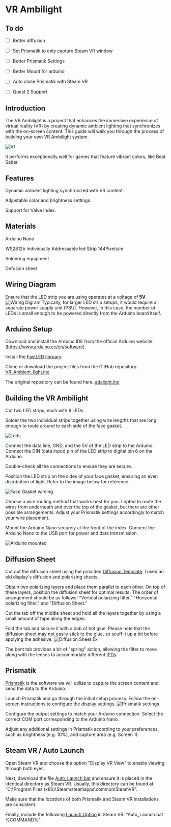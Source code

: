 # VR Ambilight


## To do

- [ ] Better diffusion

- [ ] Set Prismatik to only capture Steam VR window

- [ ] Better Prismatik Settings

- [ ] Better Mount for arduino

- [ ] Auto close Prismatik with Steam VR

- [ ] Quest 2 Support


## Introduction

The VR Ambilight is a project that enhances the immersive experience of virtual reality (VR) by creating dynamic ambient lighting that synchronizes with the on-screen content. This guide will walk you through the process of building your own VR Ambilight system.

![V1](https://github.com/Statonwest/VR_Ambilight/blob/902ad8909392518a5abd3fa233c36712d24bf2b6/Photos/V1.gif)

It performs exceptionally well for games that feature vibrant colors, like Beat Saber.

## Features

Dynamic ambient lighting synchronized with VR content.

Adjustable color and brightness settings.

Support for Valve Index.


## Materials

Arduino Nano

WS2812b Individually Addressable led Strip 144Pixels/m

Soldering equipment

Defusion sheet


## Wiring Diagram

Ensure that the LED strip you are using operates at a voltage of **5V**.
![Wiring Digram](https://github.com/Statonwest/VR_Ambilight/blob/e8cd4434b4d7c3b75dffecd37ce002222edb5176/Photos/Wiring%20Digram.jpg)
Typically, for larger LED strip setups, it would require a separate power supply unit (PSU). However, in this case, the number of LEDs is small enough to be powered directly from the Arduino board itself.


## Arduino Setup

Download and install the Arduino IDE from the official Arduino website (https://www.arduino.cc/en/software).

Install the [FastLED libruary](https://github.com/FastLED/FastLED/releases).

Clone or download the project files from the GitHub repository:
[VR_Ambient_light.ino](https://github.com/Statonwest/VR_Ambilight/blob/4264298c710a5be8f2513a294410e2fc3ae0b779/VR_Ambient_light.ino)

The original repository can be found here.
[adalight.ino](https://github.com/hyperion-project/hyperion.ng/blob/master/assets/firmware/arduino/adalight/adalight.ino)


## Building the VR Ambilight

Cut two LED strips, each with 9 LEDs.

Solder the two individual strips together using wire lengths that are long enough to route around to each side of the face gasket.

![Leds](https://github.com/Statonwest/VR_Ambilight/blob/e8cd4434b4d7c3b75dffecd37ce002222edb5176/Photos/LEDs.jpg)

Connect the data line, GND, and the 5V of the LED strip to the Arduino. Connect the DIN (data input) pin of the LED strip to digital pin 6 on the Arduino.

Double-check all the connections to ensure they are secure.

Position the LED strip on the sides of your face gasket, ensuring an even distribution of light. Refer to the image below for reference:

![Face Gasket wireing](https://github.com/Statonwest/VR_Ambilight/blob/4c1be2d51b12fa2441cf016311f411c63fe154cb/Photos/Face%20Gasket%20with%20LEDs.jpg)

Choose a wire routing method that works best for you. I opted to route the wires from underneath and over the top of the gasket, but there are other possible arrangements. Adjust your Prismatik settings accordingly to match your wire placement. 

Mount the Arduino Nano securely at the front of the index. Connect the Arduino Nano to the USB port for power and data transmission.

![Arduino mounted](https://github.com/Statonwest/VR_Ambilight/blob/a482895b87d1890fa9621ab019c8c148d78b8f43/Photos/Arduino%20Mounted.jpg)


## Diffusion Sheet

Cut out the diffusion sheet using the provided [Diffusion Template](https://github.com/Statonwest/VR_Ambilight/blob/3fd8a4334da56437a4c84d81b834a9e21e1f1194/Diffusion%20sheet%20template.png). I used an old display's diffusion and polarizing sheets.

Obtain two polarizing layers and place them parallel to each other. On top of these layers, position the diffusion sheet for optimal results. The order of arrangement should be as follows: "Vertical polarizing filter," "Horizontal polarizing filter," and "Diffusion Sheet."

Cut the tab off the middle sheet and hold all the layers together by using a small amount of tape along the edges.

Fold the tab and secure it with a dab of hot glue. Please note that the diffusion sheet may not easily stick to the glue, so scuff it up a bit before applying the adhesive.
![Diffusion Sheet Ex](https://github.com/Statonwest/VR_Ambilight/blob/fae2cbfcd293879b9292f5b8e32a33429b3695bb/Photos/Diffusion%20Sheet%20applied.jpg)

The bent tab provides a bit of "spring" action, allowing the filter to move along with the lenses to accommodate different [IPDs](https://en.wikipedia.org/wiki/Pupillary_distance)


## Prismatik

[Prismatik](https://github.com/psieg/Lightpack/releases) 
is the software we will utilize to capture the screen content and send the data to the Arduino.

Launch Prismatik and go through the initial setup process. Follow the on-screen instructions to configure the display settings.
![Prismatik settings](https://github.com/Statonwest/VR_Ambilight/blob/e728cd80f0c3ad1413558759991a7cd0a77fd714/Photos/Prismatik%20Settings.jpg)

Configure the output settings to match your Arduino connection. Select the correct COM port corresponding to the Arduino Nano.

Adjust any additional settings in Prismatik according to your preferences, such as brightness (e.g. 10%), and capture area (e.g. Screen 1).


## Steam VR / Auto Launch

Open Steam VR and choose the option "Display VR View" to enable viewing through both eyes.

Next, download the file [Auto_Launch.bat](https://github.com/Statonwest/VR_Ambilight/blob/d64d81af95ce442ccbf9eab3ec971fdd34c03d08/Auto_Launch.bat) and ensure it is placed in the identical directory as Steam VR. Usually, this directory can be found at "C:\Program Files (x86)\Steam\steamapps\common\SteamVR".

Make sure that the locations of both Prismatik and Steam VR installations are consistent.

Finally, include the following [Launch Option](https://help.steampowered.com/en/faqs/view/7d01-d2dd-d75e-2955) in Steam VR: "Auto_Launch.bat %COMMAND%".
